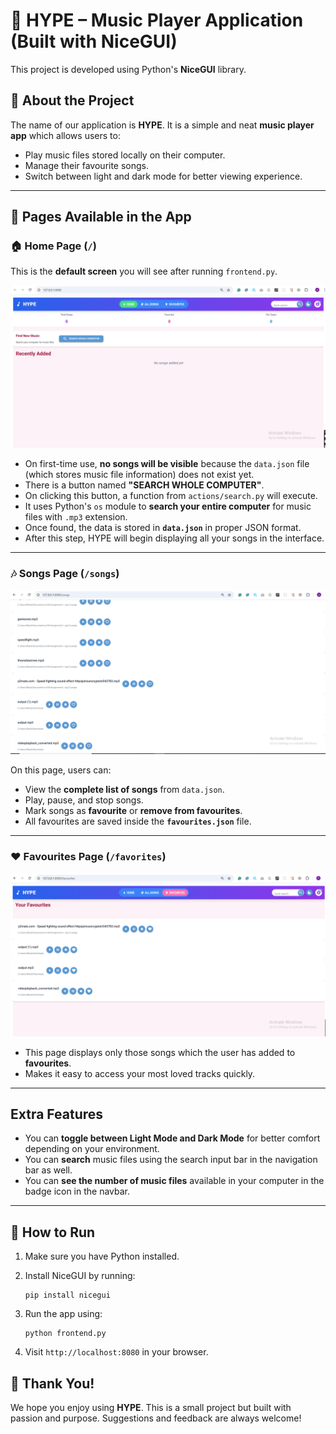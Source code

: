 # 🎵 HYPE – Music Player Application (Built with NiceGUI)
This project is developed using Python's **NiceGUI** library.

## 📌 About the Project

The name of our application is **HYPE**.
It is a simple and neat **music player app** which allows users to:

* Play music files stored locally on their computer.
* Manage their favourite songs.
* Switch between light and dark mode for better viewing experience.

---

## 📁 Pages Available in the App

### 🏠 Home Page (`/`)

This is the **default screen** you will see after running `frontend.py`.

![Home Page](image.png)

* On first-time use, **no songs will be visible** because the `data.json` file (which stores music file information) does not exist yet.
* There is a button named **"SEARCH WHOLE COMPUTER"**.
* On clicking this button, a function from `actions/search.py` will execute.
* It uses Python's `os` module to **search your entire computer** for music files with `.mp3` extension.
* Once found, the data is stored in **`data.json`** in proper JSON format.
* After this step, HYPE will begin displaying all your songs in the interface.

---

### 🎶 Songs Page (`/songs`)

![Songs Page](image-1.png)

On this page, users can:

* View the **complete list of songs** from `data.json`.
* Play, pause, and stop songs.
* Mark songs as **favourite** or **remove from favourites**.
* All favourites are saved inside the **`favourites.json`** file.

---

### ❤️ Favourites Page (`/favorites`)

![Favourites Page](image-2.png)

* This page displays only those songs which the user has added to **favourites**.
* Makes it easy to access your most loved tracks quickly.

---

##  Extra Features

* You can **toggle between Light Mode and Dark Mode** for better comfort depending on your environment.
* You can **search** music files using the search input bar in the navigation bar as well. 
* You can **see the number of music files** available in your computer in the badge icon in the navbar. 


---

## 🚀 How to Run

1. Make sure you have Python installed.
2. Install NiceGUI by running:

   ```
   pip install nicegui
   ```
3. Run the app using:

   ```
   python frontend.py
   ```
4. Visit `http://localhost:8080` in your browser.



## 🙏 Thank You!

We hope you enjoy using **HYPE**.
This is a small project but built with passion and purpose.
Suggestions and feedback are always welcome!
